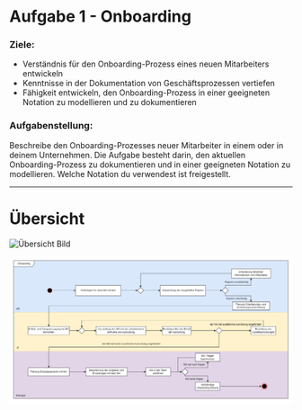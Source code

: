 # Aufgabe 1 - Onboarding

### Ziele:
- Verständnis für den Onboarding-Prozess eines neuen Mitarbeiters entwickeln
- Kenntnisse in der Dokumentation von Geschäftsprozessen vertiefen
- Fähigkeit entwickeln, den Onboarding-Prozess in einer geeigneten Notation zu modellieren und zu dokumentieren

### Aufgabenstellung:
Beschreibe den Onboarding-Prozesses neuer Mitarbeiter in einem oder in deinem Unternehmen. Die Aufgabe besteht darin, den aktuellen Onboarding-Prozess zu dokumentieren und in einer geeigneten Notation zu modellieren. Welche Notation du verwendest ist freigestellt.

---

# Übersicht
![Übersicht Bild](https://www.hays.de/documents/10192/94630/onboardning-fuer-unternehmen-prozess.png/c153ff28-fca9-e6b2-8416-c1dd91cccf67?t=1662373318546)

![Onboarding](/Aufgabe%201%20-%20Onboarding/Content/OnboardingDiagramm.drawio.png)